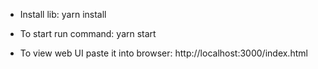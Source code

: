 <!-- @format -->

- Install lib:
  yarn install

- To start run command:
  yarn start

- To view web UI paste it into browser:
  http://localhost:3000/index.html
